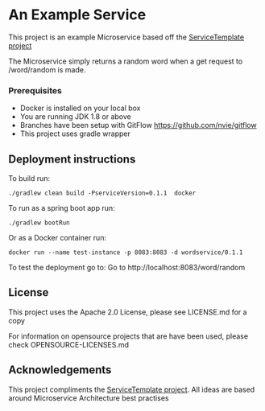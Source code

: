 # An Example Service 
This project is an example Microservice based off the [ServiceTemplate project](https://github.com/MattJEvansDev/servicetemplate)

The Microservice simply returns a random word when a get request to /word/random is made.

### Prerequisites
* Docker is installed on your local box
* You are running JDK 1.8 or above
* Branches have been setup with GitFlow https://github.com/nvie/gitflow
* This project uses gradle wrapper

## Deployment instructions
To build run:
```
./gradlew clean build -PserviceVersion=0.1.1  docker
```

To run as a spring boot app run:
```
./gradlew bootRun
```

Or as a Docker container run:

```
docker run --name test-instance -p 8083:8083 -d wordservice/0.1.1
```

To test the deployment go to:
Go to http://localhost:8083/word/random 

## License
This project uses the Apache 2.0 License, please see LICENSE.md for a copy

For information on opensource projects that are have been used, please check OPENSOURCE-LICENSES.md


## Acknowledgements
This project compliments the [ServiceTemplate project](https://github.com/MattJEvansDev/servicetemplate). 
All ideas are based around Microservice Architecture best practises